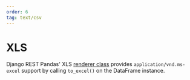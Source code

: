 ```yaml
---
order: 6
tag: text/csv
---
```


# XLS

Django REST Pandas' XLS [renderer class][renderers] provides `application/vnd.ms-excel` support by calling `to_excel()` on the DataFrame instance.

[renderers]: ./index.md
